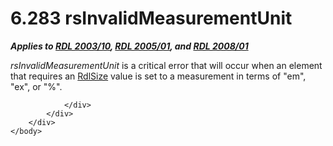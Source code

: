 <html dir="LTR" xmlns:mshelp="http://msdn.microsoft.com/mshelp" xmlns:ddue="http://ddue.schemas.microsoft.com/authoring/2003/5" xmlns:xlink="http://www.w3.org/1999/xlink" xmlns:tool="http://www.microsoft.com/tooltip">
    <head>
        <meta http-equiv="Content-Type" content="text/html; CHARSET=utf-8"></meta>
        <meta name="save" content="history"></meta>
        <title>6.283 rsInvalidMeasurementUnit</title>
        <xml>
            <mshelp:toctitle title="6.283 rsInvalidMeasurementUnit"></mshelp:toctitle>
            <mshelp:rltitle title="[MS-RDL]: rsInvalidMeasurementUnit"></mshelp:rltitle>
            <mshelp:keyword index="A" term="4782b7da-e016-4f93-8c7e-db8e82f15552"></mshelp:keyword>
            <mshelp:attr name="DCSext.ContentType" value="open specification"></mshelp:attr>
            <mshelp:attr name="AssetID" value="4782b7da-e016-4f93-8c7e-db8e82f15552"></mshelp:attr>
            <mshelp:attr name="TopicType" value="kbRef"></mshelp:attr>
            <mshelp:attr name="DCSext.Title" value="[MS-RDL]: rsInvalidMeasurementUnit" />
        </xml>
    </head>
    <body>
        <div id="header">
            <h1 class="heading">6.283 rsInvalidMeasurementUnit</h1>
        </div>
        <div id="mainSection">
            <div id="mainBody">
                <div id="allHistory" class="saveHistory"></div>
                <div id="sectionSection0" class="section" name="collapseableSection">
                    

<p><b><i>Applies to </i></b><a href="a7e2ad00-07c8-4f6d-80ab-3ad55df7b233.htm"><b><i>RDL 2003/10</i></b></a><b><i>,
</i></b><a href="3ebe2912-4958-4832-b391-cad1f5e13338.htm"><b><i>RDL 2005/01</i></b></a><b><i>,
and </i></b><a href="1e855f94-4617-47e4-b89e-0856c6cb420f.htm"><b><i>RDL 2008/01</i></b></a></p>

<p><i>rsInvalidMeasurementUnit</i> is a critical error that
will occur when an element that requires an <a href="b40c092e-4fe5-4f7b-a0bf-c98df1361c90.htm">RdlSize</a> value is set to a
measurement in terms of &quot;em&quot;, &quot;ex&quot;, or &quot;%&quot;.</p>


                </div>
            </div>
        </div>
    </body>
</html>